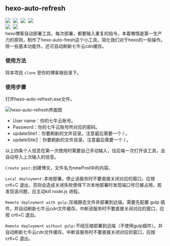 ## hexo-auto-refresh
![](https://img.shields.io/badge/python-3.8-orange)&nbsp;&nbsp;![](https://img.shields.io/badge/python-selenium-brightgreen)&nbsp;&nbsp;![](https://img.shields.io/badge/Node-%3E%3D8.1.0-orange)&nbsp;&nbsp;![](https://img.shields.io/badge/ChromeDriver-%3Dversion--Browser-red)<br>
![](https://img.shields.io/badge/release-v1.0.0-blue)&nbsp;&nbsp;![](https://img.shields.io/badge/license-MIT-green)<br>
hexo博客自动部署工具。每次部署，都要输入重复的指令，本着懒惰是第一生产力的原则，制作了hexo-auto-fresh这个小工具，简化我们对于hexo的一些操作。除一些基本功能外，还可自动刷新七牛云cdn缓存。

### 使用方法

将本项目 `clone` 至你的博客根目录下。

### 使用步骤

打开hexo-auto-refresh.exe文件。

![hexo-auto-refresh界面图](https://i.loli.net/2020/07/15/OZYG5HFgpnExVqi.png)

- User name：你的七牛云账号。
- Password：你的七牛云账号所对应的密码。
- updateSite1：你要刷新的文件目录。注意最后需要一个 / 。
- updateSite2：你要刷新的文件目录。注意最后需要一个 / 。

以上四条个人信息在第一次使用时需要自己手动输入，往后每一次打开该工具，会自动导入上次输入的信息。

`Create post:`创建博文，文件名为newPost中的内容。

`Local deployment:`本地部署。停止该服务时不要直接关闭对应的窗口，应按 crtl+C 退出，否则会造成关闭失败使得下次本地部署时发现端口号已被占用，若发现该问题，应主动kill node.js 进程。

`Remote deployment with gulp:`压缩静态文件并部署到远端，需要先配置 gulp 插件。并自动刷新七牛云cdn文件缓存。中断该服务时不要直接关闭对应的窗口，应按 crtl+C 退出。

`Remote deployment without gulp:`不经压缩部署到远端（不使用gulp插件）。并自动刷新七牛云cdn文件缓存。中断该服务时不要直接关闭对应的窗口，应按 crtl+C 退出。

